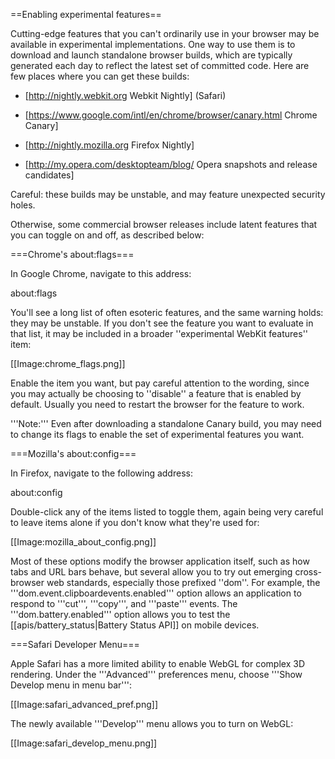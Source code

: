 ==Enabling experimental features==

Cutting-edge features that you can't ordinarily use in your browser
may be available in experimental implementations.  One way to use them
is to download and launch standalone browser builds, which are
typically generated each day to reflect the latest set of committed
code.  Here are few places where you can get these builds:

* [http://nightly.webkit.org Webkit Nightly] (Safari)

* [https://www.google.com/intl/en/chrome/browser/canary.html Chrome Canary]

* [http://nightly.mozilla.org Firefox Nightly]

* [http://my.opera.com/desktopteam/blog/ Opera snapshots and release candidates]

Careful: these builds may be unstable, and may feature unexpected
security holes.

Otherwise, some commercial browser releases include latent features
that you can toggle on and off, as described below:

===Chrome's about:flags===

In Google Chrome, navigate to this address:

 about:flags

You'll see a long list of often esoteric features, and the same warning
holds: they may be unstable. If you don't see
the feature you want to evaluate in that list, it may be included in a
broader ''experimental WebKit features'' item:

[[Image:chrome_flags.png]]

Enable the item you want, but pay careful attention to the wording,
since you may actually be choosing to ''disable'' a feature that is
enabled by default.  Usually you need to restart the browser for the
feature to work.

'''Note:''' Even after downloading a standalone Canary build, you may
need to change its flags to enable the set of experimental features
you want.

===Mozilla's about:config===

In Firefox, navigate to the following address:

 about:config

Double-click any of the items listed to toggle them, again being very
careful to leave items alone if you don't know what they're used for:

[[Image:mozilla_about_config.png]]

Most of these options modify the browser application itself, such as
how tabs and URL bars behave, but several allow you to try out
emerging cross-browser web standards, especially those prefixed
''dom''. For example, the '''dom.event.clipboardevents.enabled'''
option allows an application to respond to '''cut''', '''copy''', and
'''paste''' events.  The '''dom.battery.enabled''' option allows you
to test the [[apis/battery_status|Battery Status API]] on mobile devices.

===Safari Developer Menu===

Apple Safari has a more limited ability to enable WebGL for complex 3D
rendering. Under the '''Advanced''' preferences menu, choose '''Show
Develop menu in menu bar''':

[[Image:safari_advanced_pref.png]]

The newly available '''Develop''' menu allows you to turn on WebGL:

[[Image:safari_develop_menu.png]]